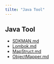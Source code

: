 ```yaml
---
tilte: "Java Tool"
---
```


## Java Tool

- [SDKMAN.md](SDKMAN/SDKMAN.md)
- [Lombok.md](Lombok/Lombok.md)
- [MapStruct.md](MapStruct/MapStruct.md)
- [ObjectMapper.md](ObjectMapper/ObjectMapper.md)